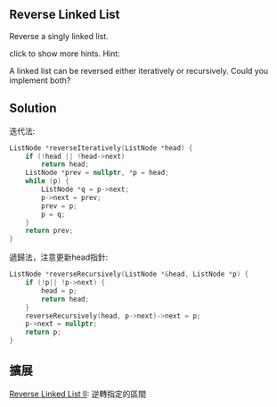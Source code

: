 ## Reverse Linked List

Reverse a singly linked list.

click to show more hints.
Hint:

A linked list can be reversed either iteratively or recursively. Could you implement both?

## Solution

迭代法:

```cpp
ListNode *reverseIteratively(ListNode *head) {
	if (!head || !head->next)
		return head;
	ListNode *prev = nullptr, *p = head;
	while (p) {
		ListNode *q = p->next;
		p->next = prev;
		prev = p;
		p = q;
	}
	return prev;
}
```

遞歸法，注意更新head指針:

```cpp
ListNode *reverseRecursively(ListNode *&head, ListNode *p) {
	if (!p|| !p->next) {
		head = p;
		return head;
	}
	reverseRecursively(head, p->next)->next = p;
	p->next = nullptr;
	return p;
}
```

## 擴展

[Reverse Linked List II](../ReverseLinkedListII): 逆轉指定的區間
